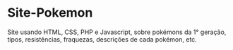 # Site-Pokemon
 Site usando HTML, CSS, PHP e Javascript, sobre pokémons da 1° geração, tipos, resistências, fraquezas, descrições de cada pokémon, etc.
